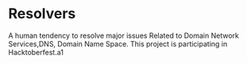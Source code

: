 # Resolvers

A human tendency to resolve major issues Related to Domain Network Services,DNS, Domain Name Space.
This project is participating in Hacktoberfest.a1

